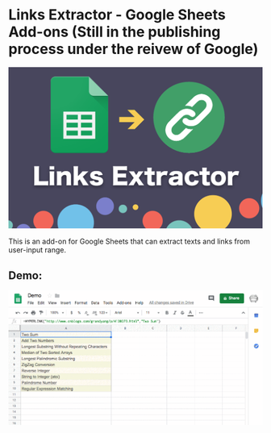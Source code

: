 # Links Extractor - Google Sheets Add-ons (Still in the publishing process under the reivew of Google)

![Cover](cover.png)

This is an add-on for Google Sheets that can extract texts and links from user-input range.

## Demo:
![Demo](Demo.gif)